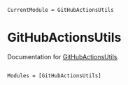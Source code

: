 ```@meta
CurrentModule = GitHubActionsUtils
```

# GitHubActionsUtils

Documentation for [GitHubActionsUtils](https://github.com/jkrumbiegel/GitHubActionsUtils.jl).

```@index
```

```@autodocs
Modules = [GitHubActionsUtils]
```
